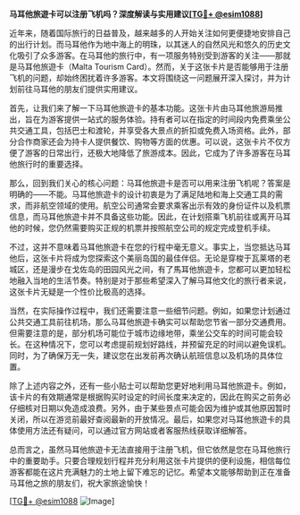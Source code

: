 **马耳他旅遊卡可以注册飞机吗？深度解读与实用建议[[TG💪+ @esim1088](https://t.me/s/esim1088)]**

近年来，随着国际旅行的日益普及，越来越多的人开始关注如何更便捷地安排自己的出行计划。而马耳他作为地中海上的明珠，以其迷人的自然风光和悠久的历史文化吸引了众多游客。在马耳他的旅行中，有一项服务特别受到游客的关注——那就是马耳他旅遊卡（Malta Tourism Card）。然而，关于这张卡片是否能够用于注册飞机的问题，却始终困扰着许多游客。本文将围绕这一问题展开深入探讨，并为计划前往马耳他的朋友们提供实用建议。

首先，让我们来了解一下马耳他旅遊卡的基本功能。这张卡片由马耳他旅游局推出，旨在为游客提供一站式的服务体验。持有者可以在指定的时间段内免费乘坐公共交通工具，包括巴士和渡轮，并享受各大景点的折扣或免费入场资格。此外，部分合作商家还会为持卡人提供餐饮、购物等方面的优惠。可以说，这张卡片不仅方便了游客的日常出行，还极大地降低了旅游成本。因此，它成为了许多游客在马耳他旅行时的重要选择。

那么，回到我们关心的核心问题：马耳他旅遊卡是否可以用来注册飞机呢？答案是明确的——不能。马耳他旅遊卡的设计初衷是为了满足陆地和海上交通工具的需求，而非航空领域的使用。航空公司通常会要求乘客出示有效的身份证件以及机票信息，而马耳他旅遊卡并不具备这些功能。因此，在计划搭乘飞机前往或离开马耳他的时候，您仍然需要购买正规的机票并按照航空公司的规定完成登机手续。

不过，这并不意味着马耳他旅遊卡在您的行程中毫无意义。事实上，当您抵达马耳他后，这张卡片将成为您探索这个美丽岛国的最佳伴侣。无论是穿梭于瓦莱塔的老城区，还是漫步在戈佐岛的田园风光之间，有了馬耳他旅遊卡，您都可以更加轻松地融入当地的生活节奏。特别是对于那些希望深入了解马耳他文化的旅行者来说，这张卡片无疑是一个性价比极高的选择。

当然，在实际操作过程中，我们还需要注意一些细节问题。例如，如果您计划通过公共交通工具前往机场，那么马耳他旅遊卡确实可以帮助您节省一部分交通费用。但需要注意的是，部分机场可能位于城市边缘地带，乘坐公交车的时间可能会较长。在这种情况下，您可以考虑提前规划好路线，并预留充足的时间以避免误机。同时，为了确保万无一失，建议您在出发前再次确认航班信息以及机场的具体位置。

除了上述内容之外，还有一些小贴士可以帮助您更好地利用马耳他旅遊卡。例如，该卡片的有效期通常是根据购买时设定的时间长度来决定的，因此在购买之前务必仔细核对日期以免造成浪费。另外，由于某些景点可能会因为维护或其他原因暂时关闭，所以在游览前最好查阅最新的开放情况。最后，如果您对马耳他旅遊卡的具体使用方法还有疑问，可以通过官方网站或者客服热线获取详细解答。

总而言之，虽然马耳他旅遊卡无法直接用于注册飞机，但它依然是您在马耳他旅行中的重要助手。只要合理规划行程并充分利用这张卡片提供的便利设施，相信每位游客都能在这片充满魅力的土地上留下难忘的记忆。希望本文能够帮助到正在准备马耳他之旅的朋友们，祝大家旅途愉快！

[[TG💪+ @esim1088](https://t.me/s/esim1088) ![Image](https://i.postimg.cc/4NQfJmqS/Snipaste-2025-05-13-00-14-12.png)]